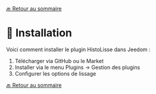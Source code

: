 [🔙 Retour au sommaire](index.md)
# 🔧 Installation

Voici comment installer le plugin HistoLisse dans Jeedom :

1. Télécharger via GitHub ou le Market
2. Installer via le menu Plugins → Gestion des plugins
3. Configurer les options de lissage


[🔙 Retour au sommaire](index.md)

